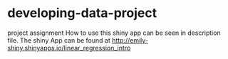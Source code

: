 # developing-data-project
project assignment 
How to use this shiny app can be seen in description file.
The shiny App can be found at
http://emily-shiny.shinyapps.io/linear_regression_intro
